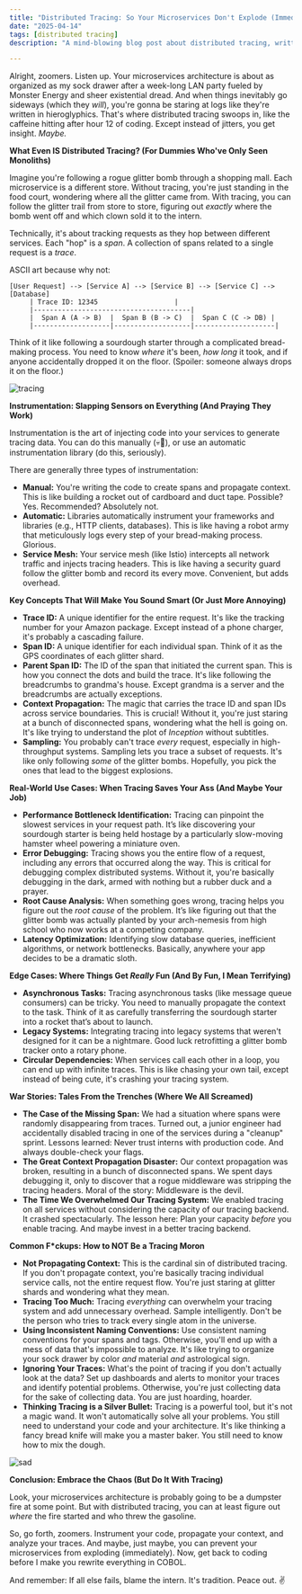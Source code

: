 ```yaml
---
title: "Distributed Tracing: So Your Microservices Don't Explode (Immediately)"
date: "2025-04-14"
tags: [distributed tracing]
description: "A mind-blowing blog post about distributed tracing, written for chaotic Gen Z engineers. Because let's face it, your code's a disaster."

---
```


Alright, zoomers. Listen up. Your microservices architecture is about as organized as my sock drawer after a week-long LAN party fueled by Monster Energy and sheer existential dread. And when things inevitably go sideways (which they *will*), you're gonna be staring at logs like they're written in hieroglyphics. That's where distributed tracing swoops in, like the caffeine hitting after hour 12 of coding. Except instead of jitters, you get insight. *Maybe.*

**What Even IS Distributed Tracing? (For Dummies Who've Only Seen Monoliths)**

Imagine you're following a rogue glitter bomb through a shopping mall. Each microservice is a different store. Without tracing, you're just standing in the food court, wondering where all the glitter came from. With tracing, you can follow the glitter trail from store to store, figuring out *exactly* where the bomb went off and which clown sold it to the intern.

Technically, it's about tracking requests as they hop between different services. Each "hop" is a *span*. A collection of spans related to a single request is a *trace*.

ASCII art because why not:

```
[User Request] --> [Service A] --> [Service B] --> [Service C] --> [Database]
     | Trace ID: 12345                   |
     |---------------------------------------|
     |  Span A (A -> B)  |  Span B (B -> C)  |  Span C (C -> DB) |
     |-------------------|-------------------|--------------------|
```

Think of it like following a sourdough starter through a complicated bread-making process. You need to know *where* it's been, *how long* it took, and if anyone accidentally dropped it on the floor. (Spoiler: someone always drops it on the floor.)

![tracing](https://i.imgflip.com/713p8q.jpg)

**Instrumentation: Slapping Sensors on Everything (And Praying They Work)**

Instrumentation is the art of injecting code into your services to generate tracing data. You can do this manually (💀🙏), or use an automatic instrumentation library (do this, seriously).

There are generally three types of instrumentation:

*   **Manual:** You're writing the code to create spans and propagate context. This is like building a rocket out of cardboard and duct tape. Possible? Yes. Recommended? Absolutely not.
*   **Automatic:** Libraries automatically instrument your frameworks and libraries (e.g., HTTP clients, databases). This is like having a robot army that meticulously logs every step of your bread-making process. Glorious.
*   **Service Mesh:** Your service mesh (like Istio) intercepts all network traffic and injects tracing headers. This is like having a security guard follow the glitter bomb and record its every move. Convenient, but adds overhead.

**Key Concepts That Will Make You Sound Smart (Or Just More Annoying)**

*   **Trace ID:** A unique identifier for the entire request. It's like the tracking number for your Amazon package. Except instead of a phone charger, it's probably a cascading failure.
*   **Span ID:** A unique identifier for each individual span. Think of it as the GPS coordinates of each glitter shard.
*   **Parent Span ID:** The ID of the span that initiated the current span. This is how you connect the dots and build the trace. It's like following the breadcrumbs to grandma's house. Except grandma is a server and the breadcrumbs are actually exceptions.
*   **Context Propagation:** The magic that carries the trace ID and span IDs across service boundaries. This is crucial! Without it, you're just staring at a bunch of disconnected spans, wondering what the hell is going on. It's like trying to understand the plot of *Inception* without subtitles.
*   **Sampling:** You probably can't trace *every* request, especially in high-throughput systems. Sampling lets you trace a subset of requests. It's like only following *some* of the glitter bombs. Hopefully, you pick the ones that lead to the biggest explosions.

**Real-World Use Cases: When Tracing Saves Your Ass (And Maybe Your Job)**

*   **Performance Bottleneck Identification:** Tracing can pinpoint the slowest services in your request path. It’s like discovering your sourdough starter is being held hostage by a particularly slow-moving hamster wheel powering a miniature oven.
*   **Error Debugging:** Tracing shows you the entire flow of a request, including any errors that occurred along the way. This is critical for debugging complex distributed systems. Without it, you're basically debugging in the dark, armed with nothing but a rubber duck and a prayer.
*   **Root Cause Analysis:** When something goes wrong, tracing helps you figure out the *root cause* of the problem. It’s like figuring out that the glitter bomb was actually planted by your arch-nemesis from high school who now works at a competing company.
*   **Latency Optimization:** Identifying slow database queries, inefficient algorithms, or network bottlenecks. Basically, anywhere your app decides to be a dramatic sloth.

**Edge Cases: Where Things Get *Really* Fun (And By Fun, I Mean Terrifying)**

*   **Asynchronous Tasks:** Tracing asynchronous tasks (like message queue consumers) can be tricky. You need to manually propagate the context to the task. Think of it as carefully transferring the sourdough starter into a rocket that’s about to launch.
*   **Legacy Systems:** Integrating tracing into legacy systems that weren't designed for it can be a nightmare. Good luck retrofitting a glitter bomb tracker onto a rotary phone.
*   **Circular Dependencies:** When services call each other in a loop, you can end up with infinite traces. This is like chasing your own tail, except instead of being cute, it's crashing your tracing system.

**War Stories: Tales From the Trenches (Where We All Screamed)**

*   **The Case of the Missing Span:** We had a situation where spans were randomly disappearing from traces. Turned out, a junior engineer had accidentally disabled tracing in one of the services during a "cleanup" sprint. Lessons learned: Never trust interns with production code. And always double-check your flags.
*   **The Great Context Propagation Disaster:** Our context propagation was broken, resulting in a bunch of disconnected spans. We spent days debugging it, only to discover that a rogue middleware was stripping the tracing headers. Moral of the story: Middleware is the devil.
*   **The Time We Overwhelmed Our Tracing System:** We enabled tracing on all services without considering the capacity of our tracing backend. It crashed spectacularly. The lesson here: Plan your capacity *before* you enable tracing. And maybe invest in a better tracing backend.

**Common F*ckups: How to NOT Be a Tracing Moron**

*   **Not Propagating Context:** This is the cardinal sin of distributed tracing. If you don't propagate context, you're basically tracing individual service calls, not the entire request flow. You're just staring at glitter shards and wondering what they mean.
*   **Tracing Too Much:** Tracing *everything* can overwhelm your tracing system and add unnecessary overhead. Sample intelligently. Don't be the person who tries to track every single atom in the universe.
*   **Using Inconsistent Naming Conventions:** Use consistent naming conventions for your spans and tags. Otherwise, you'll end up with a mess of data that's impossible to analyze. It's like trying to organize your sock drawer by color *and* material *and* astrological sign.
*   **Ignoring Your Traces:** What's the point of tracing if you don't actually look at the data? Set up dashboards and alerts to monitor your traces and identify potential problems. Otherwise, you're just collecting data for the sake of collecting data. You are just hoarding, hoarder.
*   **Thinking Tracing is a Silver Bullet:** Tracing is a powerful tool, but it's not a magic wand. It won't automatically solve all your problems. You still need to understand your code and your architecture. It's like thinking a fancy bread knife will make you a master baker. You still need to know how to mix the dough.

![sad](https://i.kym-cdn.com/entries/icons/original/000/022/940/spongebob_sad.jpg)

**Conclusion: Embrace the Chaos (But Do It With Tracing)**

Look, your microservices architecture is probably going to be a dumpster fire at some point. But with distributed tracing, you can at least figure out *where* the fire started and who threw the gasoline.

So, go forth, zoomers. Instrument your code, propagate your context, and analyze your traces. And maybe, just maybe, you can prevent your microservices from exploding (immediately). Now, get back to coding before I make you rewrite everything in COBOL.

And remember: If all else fails, blame the intern. It's tradition. Peace out. ✌️
